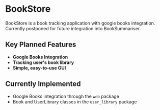 # BookStore

BookStore is a book tracking application with google books integration. Currently postponed for future integration into BookSummariser.

## Key Planned Features
- **Google Books Integration**
- **Tracking user's book library**
- **Simple, easy-to-use GUI**

## Currently Implemented
- Google Books integration through the `web` package
- Book and UserLibrary classes in the `user_library` package
